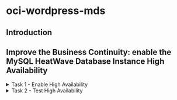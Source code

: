 # oci-wordpress-mds

## Introduction

## Improve the Business Continuity: enable the MySQL HeatWave Database Instance High Availability

<details>
<summary>Task 1 - Enable High Availability  </summary>

1. Go to the OCI Dashboard

2. Navigate to the MySQL HeatWave database instances page. Make sure you are in the correct compartment for your database instance.

    ![OCI Burger menu for MySQL HeatWave Database instances](./images/./OCI-burger_menu-databases-db_system.png)

3. In the row that displays your database instance you will see that HA is not enabled.

    ![OCI MySQL HeatWave Database Service instances list](./images/./OCI-mds-instances-list.png)

4. To enable HA click on your database instance's name and then in its details page click on the More Actions menu and select the "Enable High Availability" option.

    ![OCI MySQL HeatWave Database Service instance details](./images/./OCI-mds-instance-HA_action.png)

5. Confirm the activation clicking on "Enable"

    ![OCI MySQL HeatWave Database Service instance enable HA confirmation](./images/./OCI-mds-enable_HA.png)

6. By default, standalone and High Availability instances have different configuration settings. Choose the configuration "MySQL.VM.Standard.E4.4.64GB.HA" and press "Enable"

    ![OCI MySQL HeatWave Database Service instance choose HA configuration](./images/./OCI-mds-enable_HA-Choose_configuration.png)

7. It requires some minutes to enable the HA, so wait until the end of the activity

    ![OCI MySQL HeatWave Database Service instance enabling HA wait message](./images/OCI-mds-enable_HA-wait.png)

8. While a change is in progress, you can navigate instance details, but you are not allowed to make changes.
    We can see it from the "UPDATING" (orange) status.

    ![OCI MySQL HeatWave Database Service instance enabling HA update status](./images/./OCI-mds-enable_HA-update_status.png)

</details>

<details>
<summary>Task 2 - Test High Availability  </summary>

1. Please check the MySQL HeatWave Database Service instance endpoint, and note that the Private IP address of your instance doesn't change enabling or disabling the High Availability

2. We can now simulate a failure, with the "switchover" option.
    From the Instance details page, open the "More actions" menu and choose

    ![OCI MySQL HeatWave Database Instance High Availability switchover](./images/./OCI-mds-more_actions-switchover.png)

3. The wizard ask you which FD (Fault Domain) or AD (Availability Domain) to use.
    Choose one different from the actual and confirm with "SWitchover" button. Below example is for FD.

    ![OCI MySQL HeatWave Database Instance High Availability switchover choose new FD](./images/./OCI-mds-more_actions-switchover-choose_fd.png)

4. Even if the instance is in "UPDATE" (orange) status, it's still online. The downtime is limited to the seconds required to complete the switchover. Wait that the instance return to "ACTIVE" (green) status. The status change requires few minutes.

5. Return to your "My Restaurant" web site and navigate. YOu can see that the web site is still working perfectly

</details>

